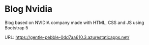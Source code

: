 # Blog Nvidia

Blog based on NVIDIA company made with HTML, CSS and JS using Bootstrap 5

URL: https://gentle-pebble-0dd7aa610.3.azurestaticapps.net/
